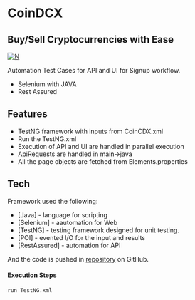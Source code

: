 # CoinDCX
## Buy/Sell Cryptocurrencies with Ease

[![N](https://financialit.net/sites/default/files/normal_share_image_1582287849.png) ](https://coindcx.com/)

Automation Test Cases for API and UI for Signup workflow.

- Selenium with JAVA
- Rest Assured

## Features

- TestNG framework with inputs from CoinCDX.xml
- Run the TestNG.xml
- Execution of API and UI are handled in parallel execution
- ApiRequests are handled in main->java
- All the page objects are fetched from Elements.properties

## Tech

Framework used the following:

- [Java] - language for scripting
- [Selenium] - aautomation for Web
- [TestNG] - testing framework designed for unit testing.
- [POI] - evented I/O for the input and results
- [RestAssured] - automation for API

And the code is pushed in [repository](https://github.com/keerthivijayan/CoinDCX) on GitHub.

#### Execution Steps



```sh
run TestNG.xml
```

